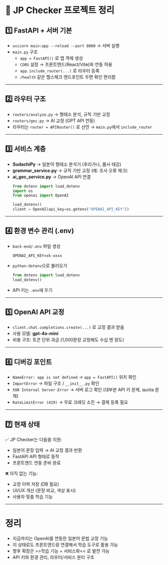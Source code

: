 # 📌 JP Checker 프로젝트 정리

## 1️⃣ FastAPI + 서버 기본
- `uvicorn main:app --reload --port 8000` → 서버 실행
- `main.py` 구조
  - `app = FastAPI()` 로 앱 객체 생성
  - `CORS` 설정 → 프론트엔드(React/Vite)와 연동 허용
  - `app.include_router(...)` 로 라우터 등록
  - `/health` 같은 헬스체크 엔드포인트 두면 확인 편리함

-----------------------------------------------------------

## 2️⃣ 라우터 구조
- `routers/analyze.py` → 형태소 분석, 규칙 기반 교정
- `routers/gec.py` → AI 교정 (GPT API 연동)
- 라우터는 `router = APIRouter()` 로 선언 → `main.py`에서 `include_router`

-----------------------------------------------------------

## 3️⃣ 서비스 계층
- **SudachiPy** → 일본어 형태소 분석기 (후리가나, 품사 태깅)
- **grammar_service.py** → 규칙 기반 교정 (예: 조사 오류 체크)
- **ai_gec_service.py** → OpenAI API 연결
  ```python
  from dotenv import load_dotenv
  import os
  from openai import OpenAI

  load_dotenv()
  client = OpenAI(api_key=os.getenv("OPENAI_API_KEY"))
  ```

-----------------------------------------------------------

## 4️⃣ 환경 변수 관리 (.env)
- `back-end/.env` 파일 생성  
  ```
  OPENAI_API_KEY=sk-xxxx
  ```
- `python-dotenv`으로 불러오기  
  ```python
  from dotenv import load_dotenv
  load_dotenv()
  ```
- API 키는 `.env`에 두기

-----------------------------------------------------------

## 5️⃣ OpenAI API 교정
- `client.chat.completions.create(...)` 로 교정 결과 받음
- 사용 모델: **gpt-4o-mini**
- 비용 구조: 토큰 단위 과금 (1,000문장 교정해도 수십 엔 정도)

-----------------------------------------------------------

## 6️⃣ 디버깅 포인트
- `NameError: app is not defined` → `app = FastAPI()` 위치 확인
- `ImportError` → 파일 구조 / `__init__.py` 확인
- `500 Internal Server Error` → 서버 로그 확인 (대부분 API 키 문제, quota 문제)
- `RateLimitError (429)` → 무료 크레딧 소진 → 결제 등록 필요

-----------------------------------------------------------

## 7️⃣ 현재 상태
✅ JP Checker는 다음을 지원:
- 일본어 문장 입력 → AI 교정 결과 반환  
- FastAPI API 형태로 동작  
- 프론트엔드 연동 준비 완료  

❌ 아직 없는 기능:
- 교정 이력 저장 (DB 필요)  
- UI/UX 개선 (문장 비교, 색상 표시)  
- 사용자 맞춤 학습 기능  

-----------------------------------------------------------

# 정리
- 지금까지는 OpenAI를 연동한 일본어 문법 교정 기능 
- 이 상태로도 프론트엔드랑 연결해서 학습 도구로 활용 가능  
- 향후 확장은 >>학습 기능 + 서비스화<< 로 발전 가능  
- API 키와 환경 관리, 라우터/서비스 분리 구조 
